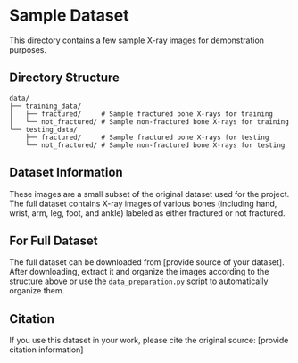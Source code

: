 # Sample Dataset

This directory contains a few sample X-ray images for demonstration purposes.

## Directory Structure

```
data/
├── training_data/
│   ├── fractured/     # Sample fractured bone X-rays for training
│   └── not_fractured/ # Sample non-fractured bone X-rays for training
└── testing_data/
    ├── fractured/     # Sample fractured bone X-rays for testing
    └── not_fractured/ # Sample non-fractured bone X-rays for testing
```

## Dataset Information

These images are a small subset of the original dataset used for the project. The full dataset contains X-ray images of various bones (including hand, wrist, arm, leg, foot, and ankle) labeled as either fractured or not fractured.

## For Full Dataset

The full dataset can be downloaded from [provide source of your dataset]. After downloading, extract it and organize the images according to the structure above or use the `data_preparation.py` script to automatically organize them.

## Citation

If you use this dataset in your work, please cite the original source: [provide citation information]